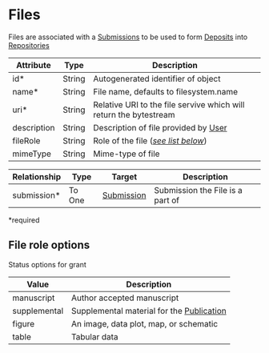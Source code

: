 # Files

Files are associated with a [Submissions](submission.md) to be used to form [Deposits](deposit.md) into [Repositories](repository.md)

| Attribute     | Type          | Description   |
| ------------- | ------------- | ------------- |
| id* | String | Autogenerated identifier of object |
| name* | String | File name, defaults to filesystem.name |
| uri* | String | Relative URI to the file servive which will return the bytestream  |
| description | String | Description of file provided by [User](user.md) |
| fileRole | String | Role of the file ([_see list below_](#file-role-options)) |
| mimeType | String | Mime-type of file |


| Relationship     | Type   | Target  	| Description |
| ---------------- | ------ | --------- | ----------- | 
| submission* | To One | [Submission](submission.md) | Submission the File is a part of |
 
*required 

## File role options

Status options for grant

| Value  		| Description |
| ------------- | ------------- |
| manuscript | Author accepted manuscript |
| supplemental | Supplemental material for the [Publication](publication.md) |
| figure | An image, data plot, map, or schematic |
| table | Tabular data |
